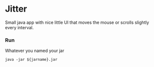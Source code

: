 # Jitter

Small java app with nice little UI that moves the mouse or scrolls slightly every interval.

### Run

Whatever you named your jar

```
java -jar ${jarname}.jar
```
